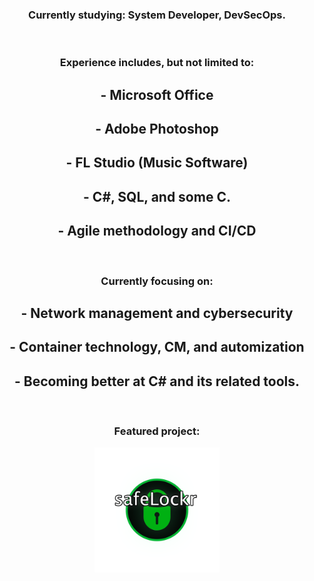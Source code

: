 <div align="center">

### Currently studying: System Developer, DevSecOps.

<br>

### Experience includes, but not limited to:
## - Microsoft Office
## - Adobe Photoshop
## - FL Studio (Music Software)
## - C#, SQL, and some C.
## - Agile methodology and CI/CD

<br>

### Currently focusing on:
## - Network management and cybersecurity
## - Container technology, CM, and automization
## - Becoming better at C# and its related tools.

<br>

### Featured project:

<a href="https://github.com/SodenSys/safeLockr">
  <img src="https://github.com/SodenSys/safeLockr/blob/main/safeLockr1.png" width="200" alt="safeLockr">
</a>

</div>
